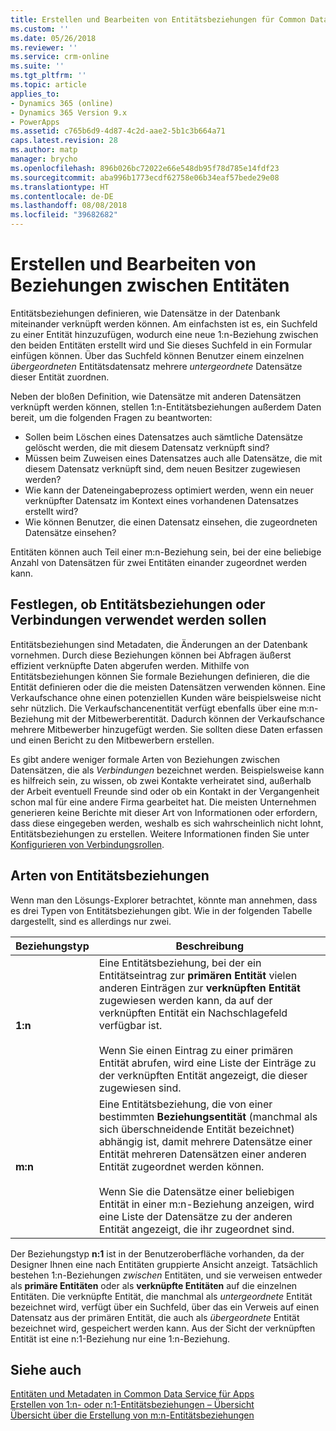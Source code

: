 ```yaml
---
title: Erstellen und Bearbeiten von Entitätsbeziehungen für Common Data Service für Apps | Microsoft-Dokumentation
ms.custom: ''
ms.date: 05/26/2018
ms.reviewer: ''
ms.service: crm-online
ms.suite: ''
ms.tgt_pltfrm: ''
ms.topic: article
applies_to:
- Dynamics 365 (online)
- Dynamics 365 Version 9.x
- PowerApps
ms.assetid: c765b6d9-4d87-4c2d-aae2-5b1c3b664a71
caps.latest.revision: 28
ms.author: matp
manager: brycho
ms.openlocfilehash: 896b026bc72022e66e548db95f78d785e14fdf23
ms.sourcegitcommit: aba996b1773ecdf62758e06b34eaf57bede29e08
ms.translationtype: HT
ms.contentlocale: de-DE
ms.lasthandoff: 08/08/2018
ms.locfileid: "39682682"
---
```

# <a name="create-and-edit-relationships-between-entities"></a>Erstellen und Bearbeiten von Beziehungen zwischen Entitäten 

Entitätsbeziehungen definieren, wie Datensätze in der Datenbank miteinander verknüpft werden können. Am einfachsten ist es, ein Suchfeld zu einer Entität hinzuzufügen, wodurch eine neue 1:n-Beziehung zwischen den beiden Entitäten erstellt wird und Sie dieses Suchfeld in ein Formular einfügen können. Über das Suchfeld können Benutzer einem einzelnen *übergeordneten* Entitätsdatensatz mehrere *untergeordnete* Datensätze dieser Entität zuordnen.  
  
Neben der bloßen Definition, wie Datensätze mit anderen Datensätzen verknüpft werden können, stellen 1:n-Entitätsbeziehungen außerdem Daten bereit, um die folgenden Fragen zu beantworten:  
  
- Sollen beim Löschen eines Datensatzes auch sämtliche Datensätze gelöscht werden, die mit diesem Datensatz verknüpft sind?  
- Müssen beim Zuweisen eines Datensatzes auch alle Datensätze, die mit diesem Datensatz verknüpft sind, dem neuen Besitzer zugewiesen werden?  
- Wie kann der Dateneingabeprozess optimiert werden, wenn ein neuer verknüpfter Datensatz im Kontext eines vorhandenen Datensatzes erstellt wird?  
- Wie können Benutzer, die einen Datensatz einsehen, die zugeordneten Datensätze einsehen?  
  
 Entitäten können auch Teil einer m:n-Beziehung sein, bei der eine beliebige Anzahl von Datensätzen für zwei Entitäten einander zugeordnet werden kann.  

<a name="BKMK_Connections"></a>

## <a name="decide-whether-to-use-entity-relationships-or-connections"></a>Festlegen, ob Entitätsbeziehungen oder Verbindungen verwendet werden sollen 
 
Entitätsbeziehungen sind Metadaten, die Änderungen an der Datenbank vornehmen. Durch diese Beziehungen können bei Abfragen äußerst effizient verknüpfte Daten abgerufen werden. Mithilfe von Entitätsbeziehungen können Sie formale Beziehungen definieren, die die Entität definieren oder die die meisten Datensätzen verwenden können. Eine Verkaufschance ohne einen potenziellen Kunden wäre beispielsweise nicht sehr nützlich. Die Verkaufschancenentität verfügt ebenfalls über eine m:n-Beziehung mit der Mitbewerberentität. Dadurch können der Verkaufschance mehrere Mitbewerber hinzugefügt werden. Sie sollten diese Daten erfassen und einen Bericht zu den Mitbewerbern erstellen.  
  
Es gibt andere weniger formale Arten von Beziehungen zwischen Datensätzen, die als *Verbindungen* bezeichnet werden. Beispielsweise kann es hilfreich sein, zu wissen, ob zwei Kontakte verheiratet sind, außerhalb der Arbeit eventuell Freunde sind oder ob ein Kontakt in der Vergangenheit schon mal für eine andere Firma gearbeitet hat. Die meisten Unternehmen generieren keine Berichte mit dieser Art von Informationen oder erfordern, dass diese eingegeben werden, weshalb es sich wahrscheinlich nicht lohnt, Entitätsbeziehungen zu erstellen. Weitere Informationen finden Sie unter [Konfigurieren von Verbindungsrollen](configure-connection-roles.md).

  
<a name="BKMK_TypesOfRelationships"></a>
 
## <a name="types-of-entity-relationships"></a>Arten von Entitätsbeziehungen

Wenn man den Lösungs-Explorer betrachtet, könnte man annehmen, dass es drei Typen von Entitätsbeziehungen gibt. Wie in der folgenden Tabelle dargestellt, sind es allerdings nur zwei.  
  
|Beziehungstyp|Beschreibung|  
|-----------------------|-----------------|  
|**1:n**|Eine Entitätsbeziehung, bei der ein Entitätseintrag zur **primären Entität** vielen anderen Einträgen zur **verknüpften Entität** zugewiesen werden kann, da auf der verknüpften Entität ein Nachschlagefeld verfügbar ist.<br /><br /> Wenn Sie einen Eintrag zu einer primären Entität abrufen, wird eine Liste der Einträge zu der verknüpften Entität angezeigt, die dieser zugewiesen sind.|  
|**m:n**|Eine Entitätsbeziehung, die von einer bestimmten **Beziehungsentität** (manchmal als sich überschneidende Entität bezeichnet) abhängig ist, damit mehrere Datensätze einer Entität mehreren Datensätzen einer anderen Entität zugeordnet werden können.<br /><br /> Wenn Sie die Datensätze einer beliebigen Entität in einer m:n-Beziehung anzeigen, wird eine Liste der Datensätze zu der anderen Entität angezeigt, die ihr zugeordnet sind.|  
  
Der Beziehungstyp **n:1** ist in der Benutzeroberfläche vorhanden, da der Designer Ihnen eine nach Entitäten gruppierte Ansicht anzeigt. Tatsächlich bestehen 1:n-Beziehungen *zwischen* Entitäten, und sie verweisen entweder als **primäre Entitäten** oder als **verknüpfte Entitäten** auf die einzelnen Entitäten. Die verknüpfte Entität, die manchmal als *untergeordnete* Entität bezeichnet wird, verfügt über ein Suchfeld, über das ein Verweis auf einen Datensatz aus der primären Entität, die auch als *übergeordnete* Entität bezeichnet wird, gespeichert werden kann. Aus der Sicht der verknüpften Entität ist eine n:1-Beziehung nur eine 1:n-Beziehung.  
 
## <a name="see-also"></a>Siehe auch

[Entitäten und Metadaten in Common Data Service für Apps](create-edit-metadata.md)<br />
[Erstellen von 1:n- oder n:1-Entitätsbeziehungen – Übersicht](create-edit-1n-relationships.md)<br />
[Übersicht über die Erstellung von m:n-Entitätsbeziehungen](create-edit-nn-relationships.md)

